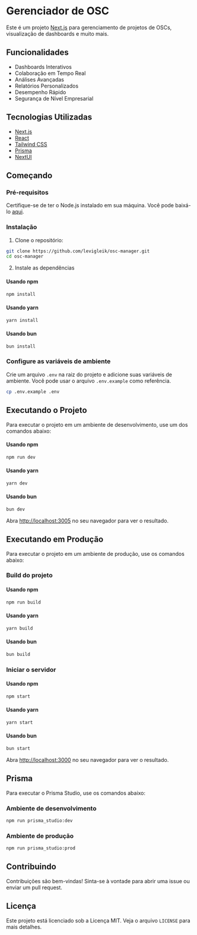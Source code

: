 # Gerenciador de OSC

Este é um projeto [Next.js](https://nextjs.org) para gerenciamento de projetos de OSCs, visualização de dashboards e muito mais.

## Funcionalidades

- Dashboards Interativos
- Colaboração em Tempo Real
- Análises Avançadas
- Relatórios Personalizados
- Desempenho Rápido
- Segurança de Nível Empresarial

## Tecnologias Utilizadas

- [Next.js](https://nextjs.org)
- [React](https://reactjs.org)
- [Tailwind CSS](https://tailwindcss.com)
- [Prisma](https://www.prisma.io)
- [NextUI](https://nextui.org)

## Começando

### Pré-requisitos

Certifique-se de ter o Node.js instalado em sua máquina. Você pode baixá-lo [aqui](https://nodejs.org/).

### Instalação

1. Clone o repositório:

  ```bash
  git clone https://github.com/levigleik/osc-manager.git
  cd osc-manager
  ```

2. Instale as dependências

#### Usando npm
  ```bash
  npm install
  ```

#### Usando yarn
  ```bash
  yarn install
  ```

#### Usando bun
  ```bash
  bun install
  ```

### Configure as variáveis de ambiente

Crie um arquivo `.env` na raiz do projeto e adicione suas variáveis de ambiente. Você pode usar o arquivo `.env.example` como referência.

  ```bash
  cp .env.example .env
  ```

## Executando o Projeto

Para executar o projeto em um ambiente de desenvolvimento, use um dos comandos abaixo:

#### Usando npm
  ```bash
  npm run dev
  ```

#### Usando yarn
  ```bash
  yarn dev
  ```

#### Usando bun
  ```bash
  bun dev
  ```

Abra [http://localhost:3005](http://localhost:3005) no seu navegador para ver o resultado.

## Executando em Produção

Para executar o projeto em um ambiente de produção, use os comandos abaixo:

### Build do projeto

#### Usando npm
  ```bash
  npm run build
  ```

#### Usando yarn
  ```bash
  yarn build
  ```

#### Usando bun
  ```bash
  bun build
  ```

### Iniciar o servidor

#### Usando npm
  ```bash
  npm start
  ```

#### Usando yarn
  ```bash
  yarn start
  ```

#### Usando bun
  ```bash
  bun start
  ```

Abra [http://localhost:3000](http://localhost:3000) no seu navegador para ver o resultado.

## Prisma

Para executar o Prisma Studio, use os comandos abaixo:

### Ambiente de desenvolvimento
  ```bash
  npm run prisma_studio:dev
  ```

### Ambiente de produção
  ```bash
  npm run prisma_studio:prod
  ```

## Contribuindo

Contribuições são bem-vindas! Sinta-se à vontade para abrir uma issue ou enviar um pull request.

## Licença

Este projeto está licenciado sob a Licença MIT. Veja o arquivo `LICENSE` para mais detalhes.
